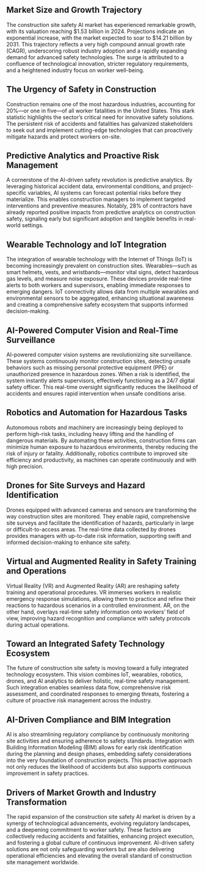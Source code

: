 ## Market Size and Growth Trajectory
The construction site safety AI market has experienced remarkable growth, with its valuation reaching $1.53 billion in 2024. Projections indicate an exponential increase, with the market expected to soar to $14.21 billion by 2031. This trajectory reflects a very high compound annual growth rate (CAGR), underscoring robust industry adoption and a rapidly expanding demand for advanced safety technologies. The surge is attributed to a confluence of technological innovation, stricter regulatory requirements, and a heightened industry focus on worker well-being.

## The Urgency of Safety in Construction
Construction remains one of the most hazardous industries, accounting for 20%—or one in five—of all worker fatalities in the United States. This stark statistic highlights the sector’s critical need for innovative safety solutions. The persistent risk of accidents and fatalities has galvanized stakeholders to seek out and implement cutting-edge technologies that can proactively mitigate hazards and protect workers on-site.

## Predictive Analytics and Proactive Risk Management
A cornerstone of the AI-driven safety revolution is predictive analytics. By leveraging historical accident data, environmental conditions, and project-specific variables, AI systems can forecast potential risks before they materialize. This enables construction managers to implement targeted interventions and preventive measures. Notably, 28% of contractors have already reported positive impacts from predictive analytics on construction safety, signaling early but significant adoption and tangible benefits in real-world settings.

## Wearable Technology and IoT Integration
The integration of wearable technology with the Internet of Things (IoT) is becoming increasingly prevalent on construction sites. Wearables—such as smart helmets, vests, and wristbands—monitor vital signs, detect hazardous gas levels, and measure noise exposure. These devices provide real-time alerts to both workers and supervisors, enabling immediate responses to emerging dangers. IoT connectivity allows data from multiple wearables and environmental sensors to be aggregated, enhancing situational awareness and creating a comprehensive safety ecosystem that supports informed decision-making.

## AI-Powered Computer Vision and Real-Time Surveillance
AI-powered computer vision systems are revolutionizing site surveillance. These systems continuously monitor construction sites, detecting unsafe behaviors such as missing personal protective equipment (PPE) or unauthorized presence in hazardous zones. When a risk is identified, the system instantly alerts supervisors, effectively functioning as a 24/7 digital safety officer. This real-time oversight significantly reduces the likelihood of accidents and ensures rapid intervention when unsafe conditions arise.

## Robotics and Automation for Hazardous Tasks
Autonomous robots and machinery are increasingly being deployed to perform high-risk tasks, including heavy lifting and the handling of dangerous materials. By automating these activities, construction firms can minimize human exposure to hazardous environments, thereby reducing the risk of injury or fatality. Additionally, robotics contribute to improved site efficiency and productivity, as machines can operate continuously and with high precision.

## Drones for Site Surveys and Hazard Identification
Drones equipped with advanced cameras and sensors are transforming the way construction sites are monitored. They enable rapid, comprehensive site surveys and facilitate the identification of hazards, particularly in large or difficult-to-access areas. The real-time data collected by drones provides managers with up-to-date risk information, supporting swift and informed decision-making to enhance site safety.

## Virtual and Augmented Reality in Safety Training and Operations
Virtual Reality (VR) and Augmented Reality (AR) are reshaping safety training and operational procedures. VR immerses workers in realistic emergency response simulations, allowing them to practice and refine their reactions to hazardous scenarios in a controlled environment. AR, on the other hand, overlays real-time safety information onto workers’ field of view, improving hazard recognition and compliance with safety protocols during actual operations.

## Toward an Integrated Safety Technology Ecosystem
The future of construction site safety is moving toward a fully integrated technology ecosystem. This vision combines IoT, wearables, robotics, drones, and AI analytics to deliver holistic, real-time safety management. Such integration enables seamless data flow, comprehensive risk assessment, and coordinated responses to emerging threats, fostering a culture of proactive risk management across the industry.

## AI-Driven Compliance and BIM Integration
AI is also streamlining regulatory compliance by continuously monitoring site activities and ensuring adherence to safety standards. Integration with Building Information Modeling (BIM) allows for early risk identification during the planning and design phases, embedding safety considerations into the very foundation of construction projects. This proactive approach not only reduces the likelihood of accidents but also supports continuous improvement in safety practices.

## Drivers of Market Growth and Industry Transformation
The rapid expansion of the construction site safety AI market is driven by a synergy of technological advancements, evolving regulatory landscapes, and a deepening commitment to worker safety. These factors are collectively reducing accidents and fatalities, enhancing project execution, and fostering a global culture of continuous improvement. AI-driven safety solutions are not only safeguarding workers but are also delivering operational efficiencies and elevating the overall standard of construction site management worldwide.
